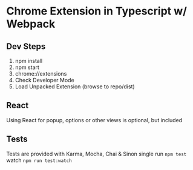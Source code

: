 # Chrome Extension in Typescript w/ Webpack

## Dev Steps
1. npm install
2. npm start
3. chrome://extensions
4. Check Developer Mode
5. Load Unpacked Extension (browse to repo/dist)

## React
Using React for popup, options or other views is optional, but included

## Tests
Tests are provided with Karma, Mocha, Chai & Sinon
single run `npm test`
watch `npm run test:watch`


